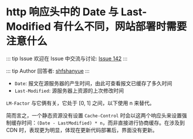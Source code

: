 # http 响应头中的 Date 与 Last-Modified 有什么不同，网站部署时需要注意什么



::: tip Issue 
 欢迎在 Issue 中交流与讨论: [Issue 142](https://github.com/shfshanyue/Daily-Question/issues/142) 
:::

::: tip Author 
回答者: [shfshanyue](https://github.com/shfshanyue) 
:::

+ `Date`: 报文在源服务器的产生时间，由此可查看报文已缓存了多久时间
+ `Last-Modified`: 源服务器上资源的上次修改时间

`LM-Factor` 与它俩有关，它处于 [0, 1] 之间，以下使用 n 来替代。

简而言之，一个静态资源没有设置 `Cache-Control` 时会以这两个响应头来设置强制缓存时间：`(Date - LastModified) * n`，而非直接进行协商缓存。在涉及到 CDN 时，表现更为明显，体现在更新代码部署后，界面没有更新。